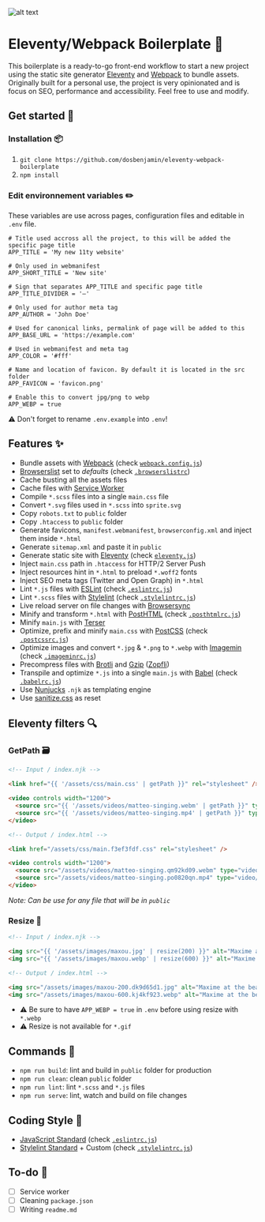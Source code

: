 ![alt text](https://i.ibb.co/f1NkDKP/11ty-webpack.png "Eleventy/Webpack Boilerplate Image")

# Eleventy/Webpack Boilerplate 🙈

This boilerplate is a ready-to-go front-end workflow to start a new project using the static site generator [Eleventy](https://www.11ty.dev) and [Webpack](https://webpack.js.org) to bundle assets.
Originally built for a personal use, the project is very opinionated and is focus on SEO, performance and accessibility. Feel free to use and modify.

## Get started 🎉

### Installation 📦
1. `git clone https://github.com/dosbenjamin/eleventy-webpack-boilerplate`
2. `npm install`

### Edit environnement variables ✏️
These variables are use across pages, configuration files and editable in `.env` file.
```.env
# Title used accross all the project, to this will be added the specific page title
APP_TITLE = 'My new 11ty website'

# Only used in webmanifest
APP_SHORT_TITLE = 'New site'

# Sign that separates APP_TITLE and specific page title
APP_TITLE_DIVIDER = '—'

# Only used for author meta tag
APP_AUTHOR = 'John Doe'

# Used for canonical links, permalink of page will be added to this
APP_BASE_URL = 'https://example.com'

# Used in webmanifest and meta tag
APP_COLOR = '#fff'

# Name and location of favicon. By default it is located in the src folder
APP_FAVICON = 'favicon.png'

# Enable this to convert jpg/png to webp
APP_WEBP = true
```
⚠️ Don't forget to rename `.env.example` into `.env`!

## Features ✨
- Bundle assets with [Webpack](https://webpack.js.org) (check [`webpack.config.js`](https://github.com/dosbenjamin/eleventy-webpack-boilerplate/blob/main/webpack.config.js))
- [Browserslist](https://github.com/browserslist/browserslist) set to *defaults* (check [`.browserslistrc`](https://github.com/dosbenjamin/eleventy-webpack-boilerplate/blob/main/.browserslistrc))
- Cache busting all the assets files
- Cache files with [Service Worker](https://developer.mozilla.org/en-US/docs/Web/API/Service_Worker_API)
- Compile `*.scss` files into a single `main.css` file
- Convert `*.svg` files used in `*.scss` into `sprite.svg`
- Copy `robots.txt` to `public` folder
- Copy `.htaccess` to `public` folder
- Generate favicons, `manifest.webmanifest`, `browserconfig.xml` and inject them inside `*.html`
- Generate `sitemap.xml` and paste it in `public`
- Generate static site with [Eleventy](https://www.11ty.dev) (check [`eleventy.js`](https://github.com/dosbenjamin/eleventy-webpack-boilerplate/blob/main/eleventy.js))
- Inject `main.css` path in `.htaccess` for HTTP/2 Server Push
- Inject resources hint in `*.html` to preload `*.woff2` fonts
- Inject SEO meta tags (Twitter and Open Graph) in `*.html`
- Lint `*.js` files with [ESLint](https://eslint.org) (check [`.eslintrc.js`](https://github.com/dosbenjamin/eleventy-webpack-boilerplate/blob/main/.eslintrc.js))
- Lint `*.scss` files with [Stylelint](https://stylelint.io) (check [`.stylelintrc.js`](https://github.com/dosbenjamin/eleventy-webpack-boilerplate/blob/main/.stylelintrc.js))
- Live reload server on file changes with [Browsersync](http://browsersync.io)
- Minify and transform `*.html` with [PostHTML](https://posthtml.org/) (check [`.posthtmlrc.js`](https://github.com/dosbenjamin/eleventy-webpack-boilerplate/blob/main/.posthtmlrc.js))
- Minify `main.js` with [Terser](https://github.com/terser/terser)
- Optimize, prefix and minify `main.css` with [PostCSS](https://postcss.org) (check [`.postcssrc.js`](https://github.com/dosbenjamin/eleventy-webpack-boilerplate/blob/main/.postcssrc.js))
- Optimize images and convert `*.jpg` & `*.png` to `*.webp` with [Imagemin](https://github.com/imagemin/imagemin) (check [`.imageminrc.js`](https://github.com/dosbenjamin/eleventy-webpack-boilerplate/blob/main/.imageminrc.js))
- Precompress files with [Brotli](https://github.com/google/brotli) and [Gzip](https://www.gzip.org) ([Zopfli](https://github.com/google/zopfli))
- Transpile and optimize `*.js` into a single `main.js` with [Babel](https://babeljs.io) (check [`.babelrc.js`](https://github.com/dosbenjamin/eleventy-webpack-boilerplate/blob/main/.babelrc.js))
- Use [Nunjucks](https://mozilla.github.io/nunjucks/) `.njk` as templating engine
- Use [sanitize.css](https://csstools.github.io/sanitize.css) as reset

## Eleventy filters 🔍

### GetPath 🗃
```html
<!-- Input / index.njk -->

<link href="{{ '/assets/css/main.css' | getPath }}" rel="stylesheet" />

<video controls width="1200">
  <source src="{{ '/assets/videos/matteo-singing.webm' | getPath }}" type="video/webm">
  <source src="{{ '/assets/videos/matteo-singing.mp4' | getPath }}" type="video/mp4">
</video>
```
```html
<!-- Output / index.html -->

<link href="/assets/css/main.f3ef3fdf.css" rel="stylesheet" />

<video controls width="1200">
  <source src="/assets/videos/matteo-singing.qm92kd09.webm" type="video/webm">
  <source src="/assets/videos/matteo-singing.po0820qn.mp4" type="video/mp4">
</video>
```
*Note: Can be use for any file that will be in `public`*

### Resize 📏
```html
<!-- Input / index.njk -->

<img src="{{ '/assets/images/maxou.jpg' | resize(200) }}" alt="Maxime at the beach">
<img src="{{ '/assets/images/maxou.webp' | resize(600) }}" alt="Maxime at the beach">
```
```html
<!-- Output / index.html -->

<img src="/assets/images/maxou-200.dk9d65d1.jpg" alt="Maxime at the beach">
<img src="/assets/images/maxou-600.kj4kf923.webp" alt="Maxime at the beach">
```
- ⚠️ Be sure to have `APP_WEBP = true` in `.env` before using resize with `*.webp` <br>
- ⚠️ Resize is not available for `*.gif`

## Commands 🚀
- `npm run build`: lint and build in `public` folder for production
- `npm run clean`: clean `public` folder
- `npm run lint`: lint `*.scss` and `*.js` files
- `npm run serve`: lint, watch and build on file changes

## Coding Style 🎨
- [JavaScript Standard](https://standardjs.com) (check [`.eslintrc.js`](https://github.com/dosbenjamin/eleventy-webpack-boilerplate/blob/main/.eslintrc.js))
- [Stylelint Standard](https://github.com/stylelint/stylelint-config-standard) + Custom (check [`.stylelintrc.js`](https://github.com/dosbenjamin/eleventy-webpack-boilerplate/blob/main/.stylelintrc.js))

## To-do 🚧
- [ ] Service worker
- [ ] Cleaning `package.json`
- [ ] Writing `readme.md`
